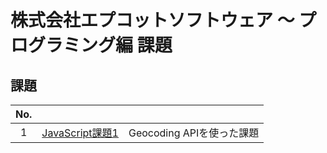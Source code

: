 # 株式会社エプコットソフトウェア ～ プログラミング編 課題

## 課題

| No. |  |  |
| :---: | --- | --- |
| 1 | [JavaScript課題1](./01/index.md) | Geocoding APIを使った課題 |
